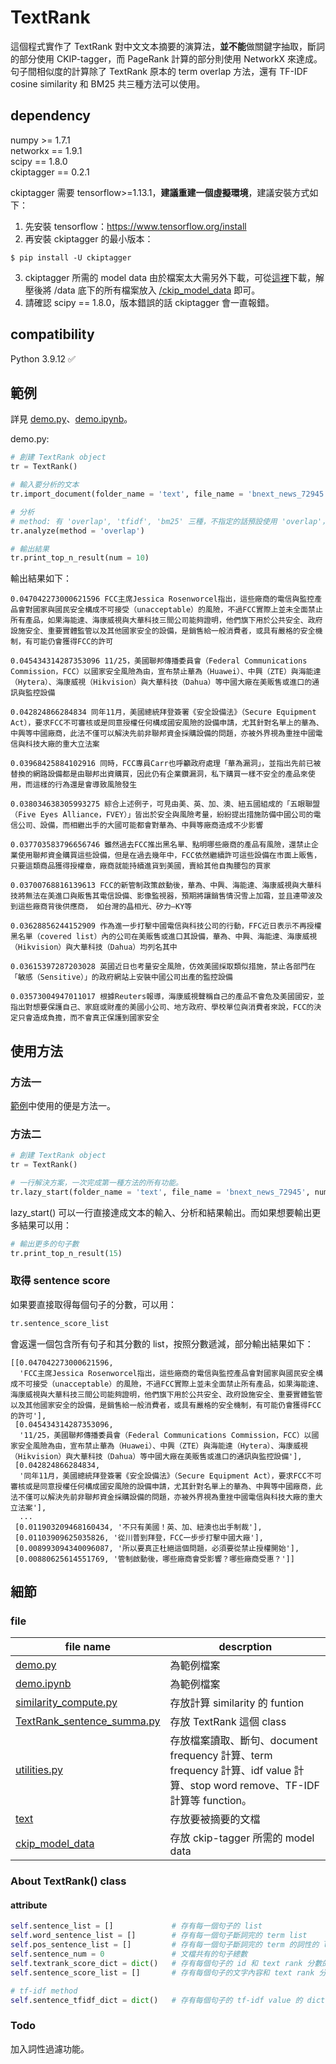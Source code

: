 # TextRank
這個程式實作了 TextRank 對中文文本摘要的演算法，**並不能**做關鍵字抽取，斷詞的部分使用 CKIP-tagger，而 PageRank 計算的部分則使用 NetworkX 來達成。  
句子間相似度的計算除了 TextRank 原本的 term overlap 方法，還有 TF-IDF cosine similarity 和 BM25 共三種方法可以使用。


## dependency
numpy >= 1.7.1  
networkx == 1.9.1  
scipy == 1.8.0  
ckiptagger == 0.2.1    

ckiptagger 需要 tensorflow>=1.13.1，**建議重建一個虛擬環境**，建議安裝方式如下：  
1. 先安裝 tensorflow：https://www.tensorflow.org/install
2. 再安裝 ckiptagger 的最小版本：
```
$ pip install -U ckiptagger
```
3. ckiptagger 所需的 model data 由於檔案太大需另外下載，可從[這裡](https://drive.google.com/drive/folders/105IKCb88evUyLKlLondvDBoh7Dy_I1tm)下載，解壓後將 /data 底下的所有檔案放入 [/ckip_model_data](./ckip_model_data) 即可。
4. 請確認 scipy == 1.8.0，版本錯誤的話 ckiptagger 會一直報錯。

## compatibility
Python 3.9.12 ✅

## 範例  
詳見 [demo.py](./demo.py)、[demo.ipynb](./demo.ipynb)。

demo.py:

```python
# 創建 TextRank object
tr = TextRank()

# 輸入要分析的文本
tr.import_document(folder_name = 'text', file_name = 'bnext_news_72945')

# 分析
# method: 有 'overlap', 'tfidf', 'bm25' 三種，不指定的話預設使用 'overlap'，也就是 TextRank 的原始方法。
tr.analyze(method = 'overlap')  

# 輸出結果
tr.print_top_n_result(num = 10)
```

輸出結果如下：
```
0.047042273000621596 FCC主席Jessica Rosenworcel指出，這些廠商的電信與監控產品會對國家與國民安全構成不可接受（unacceptable）的風險，不過FCC實際上並未全面禁止所有產品，如果海能達、海康威視與大華科技三間公司能夠證明，他們旗下用於公共安全、政府設施安全、重要實體監管以及其他國家安全的設備，是銷售給一般消費者，或具有嚴格的安全機制，有可能仍會獲得FCC的許可

0.045434314287353096 11/25，美國聯邦傳播委員會（Federal Communications Commission，FCC）以國家安全風險為由，宣布禁止華為（Huawei）、中興（ZTE）與海能達（Hytera）、海康威視（Hikvision）與大華科技（Dahua）等中國大廠在美販售或進口的通訊與監控設備

0.042824866284834 同年11月，美國總統拜登簽署《安全設備法》（Secure Equipment Act），要求FCC不可審核或是同意授權任何構成國安風險的設備申請，尤其針對名單上的華為、中興等中國廠商，此法不僅可以解決先前非聯邦資金採購設備的問題，亦被外界視為重挫中國電信與科技大廠的重大立法案

0.03968425884102916 同時，FCC專員Carr也呼籲政府處理「華為漏洞」，並指出先前已被替換的網路設備都是由聯邦出資購買，因此仍有企業鑽漏洞，私下購買一樣不安全的產品來使用，而這樣的行為還是會導致風險發生

0.038034638305993275 綜合上述例子，可見由美、英、加、澳、紐五國組成的「五眼聯盟（Five Eyes Alliance，FVEY）」皆出於安全與風險考量，紛紛提出措施防備中國公司的電信公司、設備，而相繼出手的大國可能都會對華為、中興等廠商造成不少影響

0.037703583796656746 雖然過去FCC推出黑名單、點明哪些廠商的產品有風險，還禁止企業使用聯邦資金購買這些設備，但是在過去幾年中，FCC依然繼續許可這些設備在市面上販售，只要這類商品獲得授權章，廠商就能持續進貨到美國，賣給其他自掏腰包的買家

0.03700768816139613 FCC的新管制政策啟動後，華為、中興、海能達、海康威視與大華科技將無法在美進口與販售其電信設備、影像監視器，預期將讓銷售情況雪上加霜，並且連帶波及到這些廠商背後供應商， 如台灣的晶相光、矽力–KY等 

0.03628856244152909 作為進一步打擊中國電信與科技公司的行動，FFC近日表示不再授權黑名單（covered list）內的公司在美販售或進口其設備，華為、中興、海能達、海康威視（Hikvision）與大華科技（Dahua）均列名其中

0.03615397287203028 英國近日也考量安全風險，仿效美國採取類似措施，禁止各部門在「敏感（Sensitive）」的政府網站上安裝中國公司出產的監控設備

0.03573004947011017 根據Reuters報導，海康威視聲稱自己的產品不會危及美國國安，並指出對想要保護自己、家庭或財產的美國小公司、地方政府、學校單位與消費者來說，FCC的決定只會造成負擔，而不會真正保護到國家安全
```

## 使用方法
### 方法一
[範例](#範例)中使用的便是方法一。

### 方法二
```python
# 創建 TextRank object
tr = TextRank()

# 一行解決方案，一次完成第一種方法的所有功能。
tr.lazy_start(folder_name = 'text', file_name = 'bnext_news_72945', num = 10, method = 'overlap')
```
lazy_start() 可以一行直接達成文本的輸入、分析和結果輸出。而如果想要輸出更多結果可以用：
```python
# 輸出更多的句子數
tr.print_top_n_result(15)
```
### 取得 sentence score
如果要直接取得每個句子的分數，可以用：
```python
tr.sentence_score_list
```
會返還一個包含所有句子和其分數的 list，按照分數遞減，部分輸出結果如下：
```
[[0.047042273000621596,
  'FCC主席Jessica Rosenworcel指出，這些廠商的電信與監控產品會對國家與國民安全構成不可接受（unacceptable）的風險，不過FCC實際上並未全面禁止所有產品，如果海能達、海康威視與大華科技三間公司能夠證明，他們旗下用於公共安全、政府設施安全、重要實體監管以及其他國家安全的設備，是銷售給一般消費者，或具有嚴格的安全機制，有可能仍會獲得FCC的許可'],
 [0.045434314287353096,
  '11/25，美國聯邦傳播委員會（Federal Communications Commission，FCC）以國家安全風險為由，宣布禁止華為（Huawei）、中興（ZTE）與海能達（Hytera）、海康威視（Hikvision）與大華科技（Dahua）等中國大廠在美販售或進口的通訊與監控設備'],
 [0.042824866284834,
  '同年11月，美國總統拜登簽署《安全設備法》（Secure Equipment Act），要求FCC不可審核或是同意授權任何構成國安風險的設備申請，尤其針對名單上的華為、中興等中國廠商，此法不僅可以解決先前非聯邦資金採購設備的問題，亦被外界視為重挫中國電信與科技大廠的重大立法案'],
  ...
 [0.011903209468160434, '不只有美國！英、加、紐澳也出手制裁'],
 [0.01103909625035826, '從川普到拜登，FCC一步步打擊中國大廠'],
 [0.008993094340096087, '所以要真正杜絕這個問題，必須要從禁止授權開始'],
 [0.00880625614551769, '管制啟動後，哪些廠商會受影響？哪些廠商受惠？']]
```

## 細節
### file
|                      file name                          |              descrption              |
|---------------------------------------------------------|--------------------------------------|
|[demo.py](demo.py)                                       |為範例檔案                             |
|[demo.ipynb](demo.ipynb)                                 |為範例檔案                             |
|[similarity_compute.py](similarity_compute.py)           |存放計算 similarity 的 funtion         |
|[TextRank_sentence_summa.py](TextRank_sentence_summa.py) |存放 TextRank 這個 class               |
|[utilities.py](utilities.py)                             |存放檔案讀取、斷句、document frequency 計算、term frequency 計算、idf value 計算、stop word remove、TF-IDF 計算等 function。|
|[text](./text)                                           |存放要被摘要的文檔                       |
|[ckip_model_data](./ckip_model_data)                     |存放 ckip-tagger 所需的 model data     |


### About TextRank() class
#### attribute
```python
self.sentence_list = []             # 存有每一個句子的 list
self.word_sentence_list = []        # 存有每一個句子斷詞完的 term list
self.pos_sentence_list = []         # 存有每一個句子斷詞完的 term 的詞性的 list
self.sentence_num = 0               # 文檔共有的句子總數
self.textrank_score_dict = dict()   # 存有每個句子的 id 和 text rank 分數的 dict，{sentence_id: score}
self.sentence_score_list = []       # 存有每個句子的文字內容和 text rank 分數的 list，[score, sentence_text]

# tf-idf method
self.sentence_tfidf_dict = dict()   # 存有每個句子的 tf-idf value 的 dict
```

### Todo
加入詞性過濾功能。






